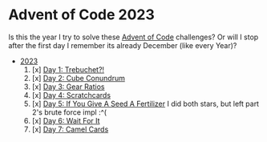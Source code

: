 # Advent of Code 2023

Is this the year I try to solve these [Advent of Code] challenges? Or will I
stop after the first day I remember its already December (like every Year)?

- [2023](https://adventofcode.com/2023)
    1. [x] [Day 1: Trebuchet?!](https://adventofcode.com/2023/day/1)
    2. [x] [Day 2: Cube Conundrum](https://adventofcode.com/2023/day/2)
    3. [x] [Day 3: Gear Ratios](https://adventofcode.com/2023/day/3)
    4. [x] [Day 4: Scratchcards](https://adventofcode.com/2023/day/4)
    5. [x] [Day 5: If You Give A Seed A Fertilizer](https://adventofcode.com/2023/day/5)
       I did both stars, but left part 2's brute force impl :^(
    6. [x] [Day 6: Wait For It](https://adventofcode.com/2023/day/6)
    7. [x] [Day 7: Camel Cards](https://adventofcode.com/2023/day/7)

[Advent of Code]: <https://adventofcode.com/>
